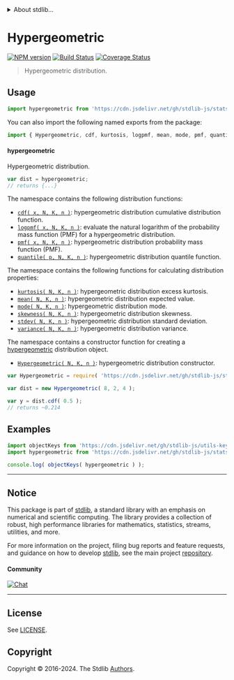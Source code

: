 <!--

@license Apache-2.0

Copyright (c) 2018 The Stdlib Authors.

Licensed under the Apache License, Version 2.0 (the "License");
you may not use this file except in compliance with the License.
You may obtain a copy of the License at

   http://www.apache.org/licenses/LICENSE-2.0

Unless required by applicable law or agreed to in writing, software
distributed under the License is distributed on an "AS IS" BASIS,
WITHOUT WARRANTIES OR CONDITIONS OF ANY KIND, either express or implied.
See the License for the specific language governing permissions and
limitations under the License.

-->


<details>
  <summary>
    About stdlib...
  </summary>
  <p>We believe in a future in which the web is a preferred environment for numerical computation. To help realize this future, we've built stdlib. stdlib is a standard library, with an emphasis on numerical and scientific computation, written in JavaScript (and C) for execution in browsers and in Node.js.</p>
  <p>The library is fully decomposable, being architected in such a way that you can swap out and mix and match APIs and functionality to cater to your exact preferences and use cases.</p>
  <p>When you use stdlib, you can be absolutely certain that you are using the most thorough, rigorous, well-written, studied, documented, tested, measured, and high-quality code out there.</p>
  <p>To join us in bringing numerical computing to the web, get started by checking us out on <a href="https://github.com/stdlib-js/stdlib">GitHub</a>, and please consider <a href="https://opencollective.com/stdlib">financially supporting stdlib</a>. We greatly appreciate your continued support!</p>
</details>

# Hypergeometric

[![NPM version][npm-image]][npm-url] [![Build Status][test-image]][test-url] [![Coverage Status][coverage-image]][coverage-url] <!-- [![dependencies][dependencies-image]][dependencies-url] -->

> Hypergeometric distribution.



<section class="usage">

## Usage

```javascript
import hypergeometric from 'https://cdn.jsdelivr.net/gh/stdlib-js/stats-base-dists-hypergeometric@v0.2.2-deno/mod.js';
```

You can also import the following named exports from the package:

```javascript
import { Hypergeometric, cdf, kurtosis, logpmf, mean, mode, pmf, quantile, skewness, stdev, variance } from 'https://cdn.jsdelivr.net/gh/stdlib-js/stats-base-dists-hypergeometric@v0.2.2-deno/mod.js';
```

#### hypergeometric

Hypergeometric distribution.

```javascript
var dist = hypergeometric;
// returns {...}
```

The namespace contains the following distribution functions:

<!-- <toc pattern="*+(cdf|pmf|mgf|quantile)*"> -->

<div class="namespace-toc">

-   <span class="signature">[`cdf( x, N, K, n )`][@stdlib/stats/base/dists/hypergeometric/cdf]</span><span class="delimiter">: </span><span class="description">hypergeometric distribution cumulative distribution function.</span>
-   <span class="signature">[`logpmf( x, N, K, n )`][@stdlib/stats/base/dists/hypergeometric/logpmf]</span><span class="delimiter">: </span><span class="description">evaluate the natural logarithm of the probability mass function (PMF) for a hypergeometric distribution.</span>
-   <span class="signature">[`pmf( x, N, K, n )`][@stdlib/stats/base/dists/hypergeometric/pmf]</span><span class="delimiter">: </span><span class="description">hypergeometric distribution probability mass function (PMF).</span>
-   <span class="signature">[`quantile( p, N, K, n )`][@stdlib/stats/base/dists/hypergeometric/quantile]</span><span class="delimiter">: </span><span class="description">hypergeometric distribution quantile function.</span>

</div>

<!-- </toc> -->

The namespace contains the following functions for calculating distribution properties:

<!-- <toc pattern="*+(entropy|kurtosis|mean|median|mode|skewness|stdev|variance)*"> -->

<div class="namespace-toc">

-   <span class="signature">[`kurtosis( N, K, n )`][@stdlib/stats/base/dists/hypergeometric/kurtosis]</span><span class="delimiter">: </span><span class="description">hypergeometric distribution excess kurtosis.</span>
-   <span class="signature">[`mean( N, K, n )`][@stdlib/stats/base/dists/hypergeometric/mean]</span><span class="delimiter">: </span><span class="description">hypergeometric distribution expected value.</span>
-   <span class="signature">[`mode( N, K, n )`][@stdlib/stats/base/dists/hypergeometric/mode]</span><span class="delimiter">: </span><span class="description">hypergeometric distribution mode.</span>
-   <span class="signature">[`skewness( N, K, n )`][@stdlib/stats/base/dists/hypergeometric/skewness]</span><span class="delimiter">: </span><span class="description">hypergeometric distribution skewness.</span>
-   <span class="signature">[`stdev( N, K, n )`][@stdlib/stats/base/dists/hypergeometric/stdev]</span><span class="delimiter">: </span><span class="description">hypergeometric distribution standard deviation.</span>
-   <span class="signature">[`variance( N, K, n )`][@stdlib/stats/base/dists/hypergeometric/variance]</span><span class="delimiter">: </span><span class="description">hypergeometric distribution variance.</span>

</div>

<!-- </toc> -->

The namespace contains a constructor function for creating a [hypergeometric][hypergeometric-distribution] distribution object.

<!-- <toc pattern="*ctor*"> -->

<div class="namespace-toc">

-   <span class="signature">[`Hypergeometric( N, K, n )`][@stdlib/stats/base/dists/hypergeometric/ctor]</span><span class="delimiter">: </span><span class="description">hypergeometric distribution constructor.</span>

</div>

<!-- </toc> -->

```javascript
var Hypergeometric = require( 'https://cdn.jsdelivr.net/gh/stdlib-js/stats-base-dists-hypergeometric' ).Hypergeometric;

var dist = new Hypergeometric( 8, 2, 4 );

var y = dist.cdf( 0.5 );
// returns ~0.214
```

</section>

<!-- /.usage -->

<section class="examples">

## Examples

<!-- TODO: better examples -->

<!-- eslint no-undef: "error" -->

```javascript
import objectKeys from 'https://cdn.jsdelivr.net/gh/stdlib-js/utils-keys@deno/mod.js';
import hypergeometric from 'https://cdn.jsdelivr.net/gh/stdlib-js/stats-base-dists-hypergeometric@v0.2.2-deno/mod.js';

console.log( objectKeys( hypergeometric ) );
```

</section>

<!-- /.examples -->

<!-- Section for related `stdlib` packages. Do not manually edit this section, as it is automatically populated. -->

<section class="related">

</section>

<!-- /.related -->

<!-- Section for all links. Make sure to keep an empty line after the `section` element and another before the `/section` close. -->


<section class="main-repo" >

* * *

## Notice

This package is part of [stdlib][stdlib], a standard library with an emphasis on numerical and scientific computing. The library provides a collection of robust, high performance libraries for mathematics, statistics, streams, utilities, and more.

For more information on the project, filing bug reports and feature requests, and guidance on how to develop [stdlib][stdlib], see the main project [repository][stdlib].

#### Community

[![Chat][chat-image]][chat-url]

---

## License

See [LICENSE][stdlib-license].


## Copyright

Copyright &copy; 2016-2024. The Stdlib [Authors][stdlib-authors].

</section>

<!-- /.stdlib -->

<!-- Section for all links. Make sure to keep an empty line after the `section` element and another before the `/section` close. -->

<section class="links">

[npm-image]: http://img.shields.io/npm/v/@stdlib/stats-base-dists-hypergeometric.svg
[npm-url]: https://npmjs.org/package/@stdlib/stats-base-dists-hypergeometric

[test-image]: https://github.com/stdlib-js/stats-base-dists-hypergeometric/actions/workflows/test.yml/badge.svg?branch=v0.2.2
[test-url]: https://github.com/stdlib-js/stats-base-dists-hypergeometric/actions/workflows/test.yml?query=branch:v0.2.2

[coverage-image]: https://img.shields.io/codecov/c/github/stdlib-js/stats-base-dists-hypergeometric/main.svg
[coverage-url]: https://codecov.io/github/stdlib-js/stats-base-dists-hypergeometric?branch=main

<!--

[dependencies-image]: https://img.shields.io/david/stdlib-js/stats-base-dists-hypergeometric.svg
[dependencies-url]: https://david-dm.org/stdlib-js/stats-base-dists-hypergeometric/main

-->

[chat-image]: https://img.shields.io/gitter/room/stdlib-js/stdlib.svg
[chat-url]: https://app.gitter.im/#/room/#stdlib-js_stdlib:gitter.im

[stdlib]: https://github.com/stdlib-js/stdlib

[stdlib-authors]: https://github.com/stdlib-js/stdlib/graphs/contributors

[umd]: https://github.com/umdjs/umd
[es-module]: https://developer.mozilla.org/en-US/docs/Web/JavaScript/Guide/Modules

[deno-url]: https://github.com/stdlib-js/stats-base-dists-hypergeometric/tree/deno
[deno-readme]: https://github.com/stdlib-js/stats-base-dists-hypergeometric/blob/deno/README.md
[umd-url]: https://github.com/stdlib-js/stats-base-dists-hypergeometric/tree/umd
[umd-readme]: https://github.com/stdlib-js/stats-base-dists-hypergeometric/blob/umd/README.md
[esm-url]: https://github.com/stdlib-js/stats-base-dists-hypergeometric/tree/esm
[esm-readme]: https://github.com/stdlib-js/stats-base-dists-hypergeometric/blob/esm/README.md
[branches-url]: https://github.com/stdlib-js/stats-base-dists-hypergeometric/blob/main/branches.md

[stdlib-license]: https://raw.githubusercontent.com/stdlib-js/stats-base-dists-hypergeometric/main/LICENSE

[hypergeometric-distribution]: https://en.wikipedia.org/wiki/Hypergeometric_distribution

<!-- <toc-links> -->

[@stdlib/stats/base/dists/hypergeometric/ctor]: https://github.com/stdlib-js/stats-base-dists-hypergeometric-ctor/tree/deno

[@stdlib/stats/base/dists/hypergeometric/kurtosis]: https://github.com/stdlib-js/stats-base-dists-hypergeometric-kurtosis/tree/deno

[@stdlib/stats/base/dists/hypergeometric/mean]: https://github.com/stdlib-js/stats-base-dists-hypergeometric-mean/tree/deno

[@stdlib/stats/base/dists/hypergeometric/mode]: https://github.com/stdlib-js/stats-base-dists-hypergeometric-mode/tree/deno

[@stdlib/stats/base/dists/hypergeometric/skewness]: https://github.com/stdlib-js/stats-base-dists-hypergeometric-skewness/tree/deno

[@stdlib/stats/base/dists/hypergeometric/stdev]: https://github.com/stdlib-js/stats-base-dists-hypergeometric-stdev/tree/deno

[@stdlib/stats/base/dists/hypergeometric/variance]: https://github.com/stdlib-js/stats-base-dists-hypergeometric-variance/tree/deno

[@stdlib/stats/base/dists/hypergeometric/cdf]: https://github.com/stdlib-js/stats-base-dists-hypergeometric-cdf/tree/deno

[@stdlib/stats/base/dists/hypergeometric/logpmf]: https://github.com/stdlib-js/stats-base-dists-hypergeometric-logpmf/tree/deno

[@stdlib/stats/base/dists/hypergeometric/pmf]: https://github.com/stdlib-js/stats-base-dists-hypergeometric-pmf/tree/deno

[@stdlib/stats/base/dists/hypergeometric/quantile]: https://github.com/stdlib-js/stats-base-dists-hypergeometric-quantile/tree/deno

<!-- </toc-links> -->

</section>

<!-- /.links -->
